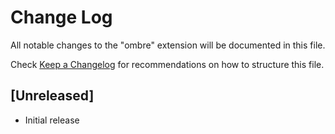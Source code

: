 # Change Log

All notable changes to the "ombre" extension will be documented in this file.

Check [Keep a Changelog](http://keepachangelog.com/) for recommendations on how to structure this file.

## [Unreleased]

- Initial release
